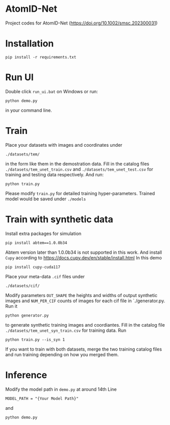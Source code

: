 # AtomID-Net
Project codes for AtomID-Net (https://doi.org/10.1002/smsc.202300031)

# Installation
```
pip install -r requirements.txt
```

# Run UI
Double click `run_ui.bat` on Windows or run:
```
python demo.py
```
in your command line.

# Train
Place your datasets with images and coordinates under
```
./datasets/tem/
```
in the form like them in the demostration data. Fill in the catalog files `./datasets/tem_unet_train.csv` and `./datasets/tem_unet_test.csv` for training and testing data respectively. And run:
```
python train.py
```
Please modify `train.py` for detailed training hyper-parameters. Trained model would be saved under `./models`

# Train with synthetic data
Install extra packages for simulation
```
pip install abtem==1.0.0b34
```
Abtem version later than 1.0.0b34 is not supported in this work. And install `Cupy` according to https://docs.cupy.dev/en/stable/install.html
In this demo
```
pip install cupy-cuda117
```

Place your meta-data `.cif` files under
```
./datasets/cif/
```
Modify parameters `OUT_SHAPE` the heights and widths of output synthetic images and `NUM_PER_CIF` counts of images for each cif file in `./generator.py. Run it
```
python generator.py
```
to generate synthetic training images and coordiantes.
Fill in the catalog file `./datasets/tem_unet_syn_train.csv` for training data.
Run
```
python train.py --is_syn 1
```
If you want to train with both datasets, merge the two training catalog files and run training depending on how you merged them.


# Inference
Modify the model path in `demo.py` at around 14th Line
```
MODEL_PATH = "{Your Model Path}"
```
and
```
python demo.py
```
